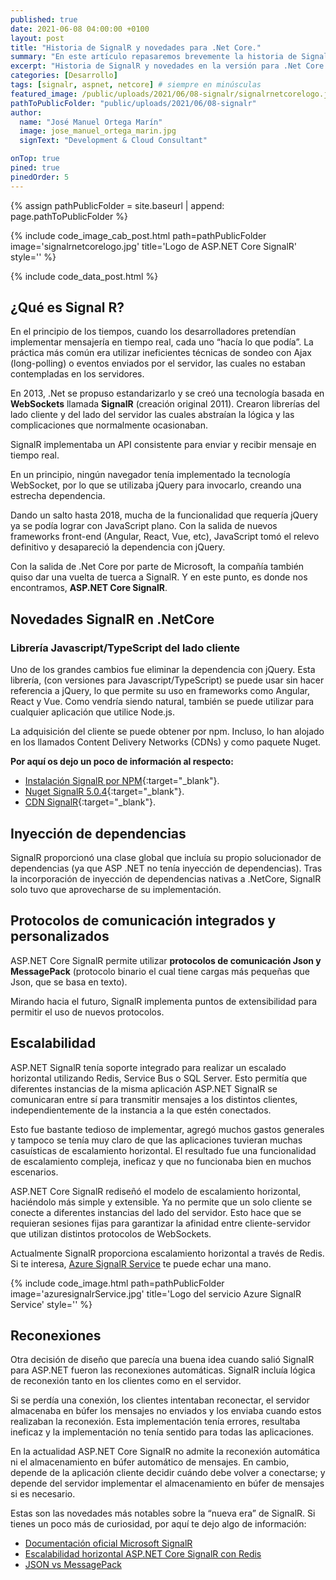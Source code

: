 ```yaml
---
published: true
date: 2021-06-08 04:00:00 +0100
layout: post
title: "Historia de SignalR y novedades para .Net Core."
summary: "En este artículo repasaremos brevemente la historia de SignalR y las principales novedades que adoptó con su llegada al mundo .Net Core."
excerpt: "Historia de SignalR y novedades en la versión para .Net Core."
categories: [Desarrollo]
tags: [signalr, aspnet, netcore] # siempre en minúsculas
featured_image: /public/uploads/2021/06/08-signalr/signalrnetcorelogo.jpg
pathToPublicFolder: "public/uploads/2021/06/08-signalr"
author:
  name: "José Manuel Ortega Marín"
  image: jose_manuel_ortega_marin.jpg
  signText: "Development & Cloud Consultant"

onTop: true
pined: true
pinedOrder: 5
---
```

{% assign pathPublicFolder = site.baseurl | append: page.pathToPublicFolder %}

{% include code_image_cab_post.html path=pathPublicFolder
image='signalrnetcorelogo.jpg'
title='Logo de ASP.NET Core SignalR'
style=''
%}

{% include
code_data_post.html
%}

## ¿Qué es Signal R?

En el principio de los tiempos, cuando los desarrolladores pretendían implementar mensajería en tiempo real, cada uno “hacía lo que podía”. La práctica más común era utilizar ineficientes técnicas de sondeo con Ajax (long-polling) o eventos enviados por el servidor, las cuales no estaban contempladas en los servidores.

En 2013, .Net se propuso estandarizarlo y se creó una tecnología basada en **WebSockets** llamada **SignalR** (creación original 2011). Crearon librerías del lado cliente y del lado del servidor las cuales abstraían la lógica y las complicaciones que normalmente ocasionaban.

SignalR implementaba un API consistente para enviar y recibir mensaje en tiempo real.

En un principio, ningún navegador tenía implementado la tecnología WebSocket, por lo que se utilizaba jQuery para invocarlo, creando una estrecha dependencia.

Dando un salto hasta 2018, mucha de la funcionalidad que requería jQuery ya se podía lograr con JavaScript plano. Con la salida de nuevos frameworks front-end (Angular, React, Vue, etc), JavaScript tomó el relevo definitivo y desapareció la dependencia con jQuery.

Con la salida de .Net Core por parte de Microsoft, la compañía también quiso dar una vuelta de tuerca a SignalR. Y en este punto, es donde nos encontramos, **ASP.NET Core SignalR**.


## Novedades SignalR en .NetCore

### Librería Javascript/TypeScript del lado cliente

Uno de los grandes cambios fue eliminar la dependencia con jQuery. Esta librería, (con versiones para Javascript/TypeScript) se puede usar sin hacer referencia a jQuery, lo que permite su uso en frameworks como Angular, React y Vue. Como vendría siendo natural, también se puede utilizar para cualquier aplicación que utilice Node.js.

La adquisición del cliente se puede obtener por npm. Incluso, lo han alojado en los llamados Content Delivery Networks (CDNs) y como paquete Nuget.

**Por aquí os dejo un poco de información al respecto:**

* [Instalación SignalR por NPM](https://www.npmjs.com/package/@microsoft/signalr){:target="_blank"}.
* [Nuget SignalR 5.0.4](https://www.nuget.org/packages/Microsoft.AspNetCore.SignalR.Client){:target="_blank"}.
* [CDN SignalR](https://cdnjs.com/libraries/microsoft-signalr){:target="_blank"}.

## Inyección de dependencias

SignalR proporcionó una clase global que incluía su propio solucionador de dependencias (ya que ASP .NET no tenía inyección de dependencias). Tras la incorporación de inyección de dependencias nativas a .NetCore, SignalR solo tuvo que aprovecharse de su implementación.

## Protocolos de comunicación integrados y personalizados

ASP.NET Core SignalR permite utilizar **protocolos de comunicación Json y MessagePack** (protocolo binario el cual tiene cargas más pequeñas que Json, que se basa en texto).

Mirando hacia el futuro, SignalR implementa puntos de extensibilidad para permitir el uso de nuevos protocolos.


## Escalabilidad

ASP.NET SignalR tenía soporte integrado para realizar un escalado horizontal utilizando Redis, Service Bus o SQL Server. Esto permitía que diferentes instancias de la misma aplicación ASP.NET SignalR se comunicaran entre sí para transmitir mensajes a los distintos clientes, independientemente de la instancia a la que estén conectados.

Esto fue bastante tedioso de implementar, agregó muchos gastos generales y tampoco se tenía muy claro de que las aplicaciones tuvieran muchas casuísticas de escalamiento horizontal. El resultado fue una funcionalidad de escalamiento compleja, ineficaz y que no funcionaba bien en muchos escenarios.

ASP.NET Core SignalR rediseñó el modelo de escalamiento horizontal, haciéndolo más simple y extensible. Ya no permite que un solo cliente se conecte a diferentes instancias del lado del servidor. Esto hace que se requieran sesiones fijas para garantizar la afinidad entre cliente-servidor que utilizan distintos protocolos de WebSockets. 

Actualmente SignalR proporciona escalamiento horizontal a través de Redis. 
Si te interesa, [Azure SignalR Service](https://azure.microsoft.com/es-es/services/signalr-service/) te puede echar una mano.

{% include code_image.html path=pathPublicFolder
image='azuresignalrService.jpg'
title='Logo del servicio Azure SignalR Service'
style=''
%}

## Reconexiones 

Otra decisión de diseño que parecía una buena idea cuando salió SignalR para ASP.NET fueron las reconexiones automáticas. SignalR incluía lógica de reconexión tanto en los clientes como en el servidor.

Si se perdía una conexión, los clientes intentaban reconectar, el servidor almacenaba en búfer los mensajes no enviados y los enviaba cuando estos realizaban la reconexión. Esta implementación tenía errores, resultaba ineficaz y la implementación no tenía sentido para todas las aplicaciones.

En la actualidad ASP.NET Core SignalR no admite la reconexión automática ni el almacenamiento en búfer automático de mensajes. En cambio, depende de la aplicación cliente decidir cuándo debe volver a conectarse; y depende del servidor implementar el almacenamiento en búfer de mensajes si es necesario.


Estas son las novedades más notables sobre la “nueva era” de SignalR. Si tienes un poco más de curiosidad, por aquí te dejo algo de información:

*	[Documentación oficial Microsoft SignalR](https://docs.microsoft.com/es-es/aspnet/signalr/)
*	[Escalabilidad horizontal ASP.NET Core SignalR con Redis](https://docs.microsoft.com/es-es/aspnet/core/signalr/redis-backplane?view=aspnetcore-5.0)
*	[JSON vs MessagePack](https://thephp.website/en/issue/messagepack-vs-json-benchmark/)
